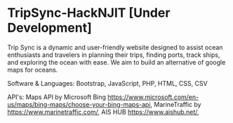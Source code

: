 # TripSync-HackNJIT [Under Development]

Trip Sync is a dynamic and user-friendly website designed to assist ocean enthusiasts and travelers in planning their trips, finding ports, track ships, and exploring the ocean with ease. We aim to build an alternative of google maps for oceans.

Software & Languages: 
Bootstrap, JavaScript, PHP, HTML, CSS, CSV

API's:
Maps API by Microsoft Bing https://www.microsoft.com/en-us/maps/bing-maps/choose-your-bing-maps-api,
MarineTraffic by https://www.marinetraffic.com/,
AIS HUB https://www.aishub.net/,
